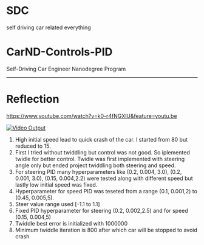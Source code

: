 # SDC
self driving car related everything
# CarND-Controls-PID
Self-Driving Car Engineer Nanodegree Program

---

# Reflection

https://www.youtube.com/watch?v=k0-r4fNGXlU&feature=youtu.be

[![Video Output](https://i.ytimg.com/vi/k0-r4fNGXlU/2.jpg?time=1499790278979)](https://www.youtube.com/watch?v=k0-r4fNGXlU&feature=youtu.be)


1. High initial speed lead to quick crash of the car. I started from 80 but reduced to 15. 
2. First I tried without twiddling but control was not good. So iplemented twidle for better control. Twidle was first implemented with steering angle only but ended project twiddling both steering and speed.
3. For steering PID many hyperparameters like (0.2, 0.004, 3.0), (0.2, 0.001, 3.0), (0.15, 0.004,2.2) were tested along with different speed but lastly low initial speed was fixed. 
4. Hyperparameter for speed PID was teseted from a range (0.1, 0.001,2) to (0.45, 0.005,5). 
5. Steer value range used [-1.1 to 1.1]
6. Fixed PID hyperparameter for steering (0.2, 0.002,2.5) and for speed (0.15, 0.004,5)
7. Twiddle best error is initialized with 1000000
8. Minimum twiddle iteration is 800 after which car will be stopped to avoid crash
 


